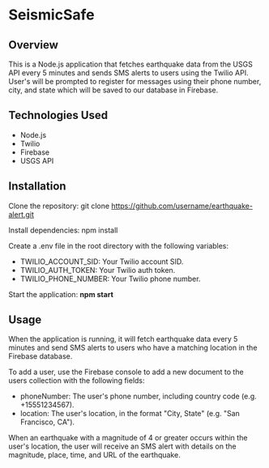 # **SeismicSafe**

## **Overview**
This is a Node.js application that fetches earthquake data from the USGS API every 5 minutes and sends SMS alerts to users using the Twilio API. User's will be prompted to register for messages using their phone number, city, and state which will be saved to our database in Firebase. 


## **Technologies Used**
- Node.js
- Twilio
- Firebase
- USGS API

## **Installation**
Clone the repository: git clone https://github.com/username/earthquake-alert.git

Install dependencies: npm install

Create a .env file in the root directory with the following variables:
- TWILIO_ACCOUNT_SID: Your Twilio account SID.
- TWILIO_AUTH_TOKEN: Your Twilio auth token.
- TWILIO_PHONE_NUMBER: Your Twilio phone number.

Start the application: **npm start**

## **Usage**
When the application is running, it will fetch earthquake data every 5 minutes and send SMS alerts to users who have a matching location in the Firebase database.

To add a user, use the Firebase console to add a new document to the users collection with the following fields:

- phoneNumber: The user's phone number, including country code (e.g. +15551234567).
- location: The user's location, in the format "City, State" (e.g. "San Francisco, CA").

When an earthquake with a magnitude of 4 or greater occurs within the user's location, the user will receive an SMS alert with details on the magnitude, place, time, and URL of the earthquake.